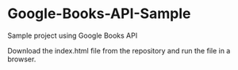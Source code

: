 # Google-Books-API-Sample
Sample project using Google Books API

Download the index.html file from the repository and run the file in a browser.
